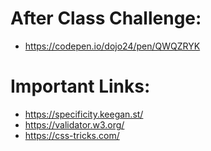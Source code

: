 # After Class Challenge:
- https://codepen.io/dojo24/pen/QWQZRYK
# Important Links:
- https://specificity.keegan.st/ 
- https://validator.w3.org/ 
- https://css-tricks.com/

